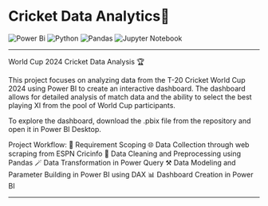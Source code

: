 # Cricket Data Analytics🏏

![Power Bi](https://img.shields.io/badge/power_bi-F2C811?style=for-the-badge&logo=powerbi&logoColor=black)
![Python](https://img.shields.io/badge/python-3670A0?style=for-the-badge&logo=python&logoColor=ffdd54)
![Pandas](https://img.shields.io/badge/pandas-%23150458.svg?style=for-the-badge&logo=pandas&logoColor=white)
![Jupyter Notebook](https://img.shields.io/badge/jupyter-%23FA0F00.svg?style=for-the-badge&logo=jupyter&logoColor=white)

---
World Cup 2024 Cricket Data Analysis 🏆

This project focuses on analyzing data from the T-20 Cricket World Cup 2024 using Power BI to create an interactive dashboard. The dashboard allows for detailed analysis of match data and the ability to select the best playing XI from the pool of World Cup participants.

To explore the dashboard, download the .pbix file from the repository and open it in Power BI Desktop.

Project Workflow:
📝 Requirement Scoping
🌐 Data Collection through web scraping from ESPN Cricinfo
🧹 Data Cleaning and Preprocessing using Pandas
🪄 Data Transformation in Power Query
⚒️ Data Modeling and Parameter Building in Power BI using DAX
📊 Dashboard Creation in Power BI


---


